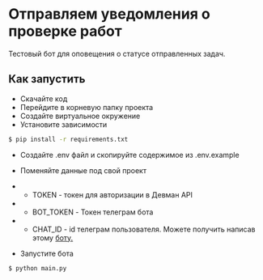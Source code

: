 # Отправляем уведомления о проверке работ

Тестовый бот для оповещения о статусе отправленных задач.

## Как запустить

* Скачайте код
* Перейдите в корневую папку проекта
* Создайте виртуальное окружение
* Установите зависимости

```bash
$ pip install -r requirements.txt
```

* Создайте .env файл и скопируйте содержимое из .env.example
* Поменяйте данные под свой проект
* * TOKEN - токен для авторизации в Девман API
* * BOT_TOKEN - Токен телеграм бота
* * CHAT_ID - id телеграм пользователя. Можете получить написав этому [боту.](https://telegram.me/userinfobot)


* Запустите бота
```bash
$ python main.py
```
